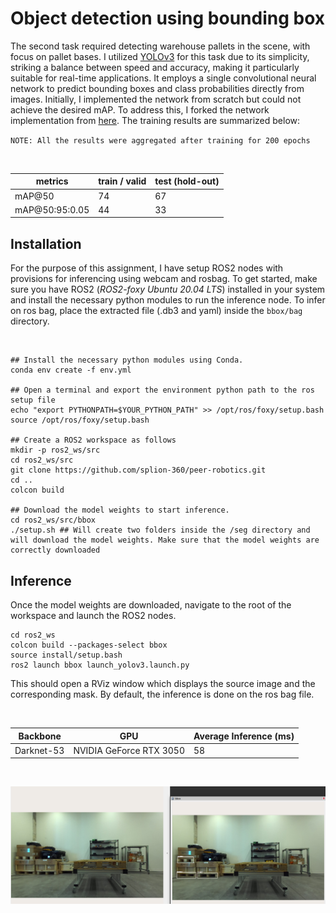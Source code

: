 # Object detection using bounding box 
The second task required detecting warehouse pallets in the scene, with focus on pallet bases. I utilized [YOLOv3](https://arxiv.org/abs/1804.02767) for this task due to its simplicity, striking a balance between speed and accuracy, making it particularly suitable for real-time applications. It employs a single convolutional neural network to predict bounding boxes and class probabilities directly from images. Initially, I implemented the network from scratch but could not achieve the desired mAP. To address this, I forked the network implementation from [here](https://github.com/ultralytics/yolov3). The training results are summarized below:

`NOTE: All the results were aggregated after training for 200 epochs`

<br>

| metrics      | train / valid | test (hold-out) | 
| -------------- | --------------- | ---------------| 
|mAP@50| 74 | 67| 
|mAP@50:95:0.05|44|33|

## Installation
For the purpose of this assignment, I have setup ROS2 nodes with provisions for inferencing using webcam and rosbag. To get started, make sure you have ROS2 (*ROS2-foxy Ubuntu 20.04 LTS*) installed in your system and install the necessary python modules to run the inference node. To infer on ros bag, place the extracted file (.db3 and yaml) inside the `bbox/bag` directory.

<br>

```
## Install the necessary python modules using Conda. 
conda env create -f env.yml

## Open a terminal and export the environment python path to the ros setup file 
echo "export PYTHONPATH=$YOUR_PYTHON_PATH" >> /opt/ros/foxy/setup.bash 
source /opt/ros/foxy/setup.bash

## Create a ROS2 workspace as follows 
mkdir -p ros2_ws/src
cd ros2_ws/src 
git clone https://github.com/splion-360/peer-robotics.git
cd ..
colcon build 

## Download the model weights to start inference. 
cd ros2_ws/src/bbox
./setup.sh ## Will create two folders inside the /seg directory and will download the model weights. Make sure that the model weights are correctly downloaded

```

## Inference
Once the model weights are downloaded, navigate to the root of the workspace and launch the ROS2 nodes. 
```
cd ros2_ws
colcon build --packages-select bbox
source install/setup.bash
ros2 launch bbox launch_yolov3.launch.py
```
This should open a RViz window which displays the source image and the corresponding mask. By default, the inference is done on the ros bag file.  

<br>

| Backbone     | GPU | Average Inference (ms)| 
| -------------- | --------------- | ---------------| 
|Darknet-53| NVIDIA GeForce RTX 3050 | 58| 

<br>

![](./assets/bbox.png)
